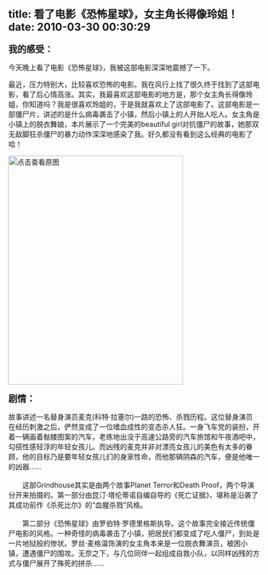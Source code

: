 title: 看了电影《恐怖星球》，女主角长得像玲姐！
date: 2010-03-30 00:30:29
---

<p>
	<strong><span style="font-size: 18px">我的感受：</span></strong></p>
<p>
	今天晚上看了电影《恐怖星球》，我被这部电影深深地震撼了一下。</p>
<p>
	最近，压力特别大，比较喜欢恐怖的电影。我在风行上找了很久终于找到了这部电影，看了后心情高涨。其实，我最喜欢这部电影的地方是，那个女主角长得像玲姐，你知道吗？我是很喜欢玲姐的，于是我就喜欢上了这部电影了。这部电影是一部僵尸片，讲述的是什么病毒袭击了小镇，然后小镇上的人开始人吃人。女主角是小镇上的脱衣舞娘，本片展示了一个完美的beautiful girl对抗僵尸的故事，她那双无敌脚狂杀僵尸的暴力动作深深地感染了我。好久都没有看到这么经典的电影了哈！</p>
<p>
	<a href="width/upload/201003/64ec3d46717520bda9036869bb2be4be-20100329114845.jpg" id="file:" target="_blank"><img border="0" height="460" src="width/upload/201003/64ec3d46717520bda9036869bb2be4be-20100329114845.jpg" title="点击查看原图" width="350" /></a></p>
<p>
	<strong><span style="font-size: 18px">剧情：</span></strong></p>
<p>
	故事讲述一名替身演员麦克(科特&middot;拉塞尔)一路的恐怖、杀戮历程。这位替身演员在经历刺激之后，俨然变成了一位嗜血成性的变态杀人狂。一身飞车党的装扮，开着一辆画着骷髅图案的汽车，老练地出没于高速公路旁的汽车旅馆和午夜酒吧中，勾搭性感轻浮的年轻女孩儿。而凶残的麦克并非对漂亮女孩儿的美色有太多的眷顾，他的目标乃是要年轻女孩儿们的身家性命，而他那辆阴森的汽车，便是他唯一的凶器&hellip;&hellip;<br />
	<br />
	　　这部Grindhouse其实是由两个故事Planet Terror和Death Proof，两个导演分开来拍摄的。第一部分由昆汀&middot;塔伦蒂诺自编自导的《死亡证据》，堪称是沿袭了其成功前作《杀死比尔》的&ldquo;血腥杀戮&rdquo;风格。<br />
	<br />
	　　第二部分《恐怖星球》由罗伯特&middot;罗德里格斯执导。这个故事完全接近传统僵尸电影的风格。一种奇怪的病毒袭击了小镇，把居民们都变成了吃人僵尸，到处是一片地狱般的惨状。罗丝&middot;麦格温饰演的女主角本来是一位脱衣舞演员，被困小镇，遭遇僵尸的围攻。无奈之下，与几位同伴一起组成自救小队，以同样凶残的方式与僵尸展开了殊死的拼杀&hellip;&hellip;</p>
<p>
	<br />
	<!--c1--></p>